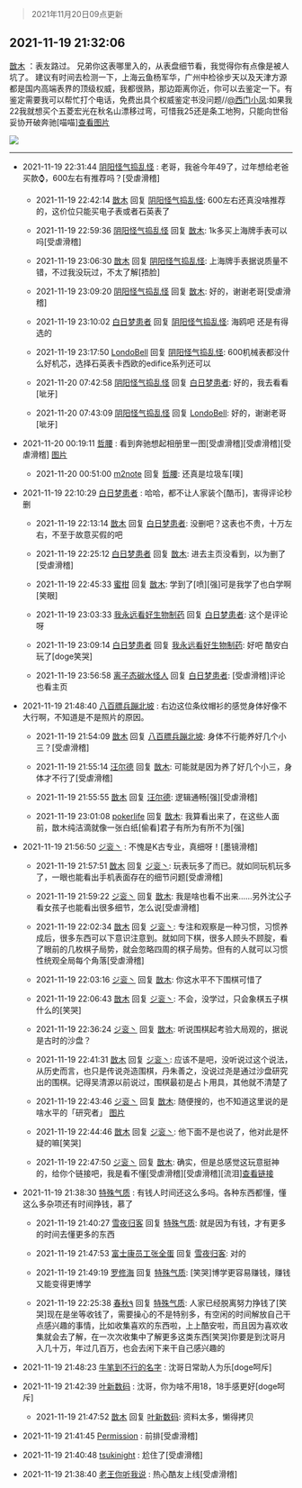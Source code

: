 > 2021年11月20日09点更新
<link rel="stylesheet" href="https://cdn.jsdelivr.net/gh/taotie6/sampleJSON@main/css/photo_show.css">
<meta name="referrer" content="no-referrer" />


 ## 2021-11-19 21:32:06 

 [㪚木](https://www.coolapk.com/feed/31584008?shareKey=MjJiYWYwZjI2ZjNkNjE5N2FkYmU~) ：表友路过。
兄弟你这表哪里入的，从表盘细节看，我觉得你有点像是被人坑了。
建议有时间去检测一下，上海云鱼杨军华，广州中检徐步天以及天津方源都是国内高端表界的顶级权威，我都很熟，那边距离你近，你可以去鉴定一下。有鉴定需要我可以帮忙打个电话<!--break-->，免费出具个权威鉴定书没问题//<a class="feed-link-uname" href="/u/西门小凤">@西门小凤</a>:如果我22我就想买个五菱宏光在秋名山漂移过弯，可惜我25还是条工地狗，只能向世俗妥协开破奔驰[喵喵]<a class="feed-forward-pic" href="http://image.coolapk.com/feed/2021/1119/17/2976309_ccf905fe_3337_8668_24@1868x4000.jpeg">查看图片</a> 

<div class="album">
<img class="img-item" src="http://image.coolapk.com/feed/2021/1119/21/1081091_03bb8747_8725_8077_820@1080x1489.png" />
</div>

 ------- 

- 2021-11-19 22:31:44 [阴阳怪气捣乱怪](uid=4058848) : 老哥，我爸今年49了，过年想给老爸买款⌚，600左右有推荐吗？[受虐滑稽] 

    - 2021-11-19 22:42:14 [㪚木](uid=1081091) 回复 [阴阳怪气捣乱怪](uid=4058848): 600左右还真没啥推荐的，这价位只能买电子表或者石英表了 

    - 2021-11-19 22:59:36 [阴阳怪气捣乱怪](uid=4058848) 回复 [㪚木](uid=1081091): 1k多买上海牌手表可以吗[受虐滑稽] 

    - 2021-11-19 23:06:30 [㪚木](uid=1081091) 回复 [阴阳怪气捣乱怪](uid=4058848): 上海牌手表据说质量不错，不过我没玩过，不太了解[捂脸] 

    - 2021-11-19 23:09:20 [阴阳怪气捣乱怪](uid=4058848) 回复 [㪚木](uid=1081091): 好的，谢谢老哥[受虐滑稽] 

    - 2021-11-19 23:10:02 [白日梦患者](uid=533502) 回复 [阴阳怪气捣乱怪](uid=4058848): 海鸥吧 还是有得选的 

    - 2021-11-19 23:17:50 [LondoBell](uid=530313) 回复 [阴阳怪气捣乱怪](uid=4058848): 600机械表都没什么好机芯，选择石英表卡西欧的edifice系列还可以 

    - 2021-11-20 07:42:58 [阴阳怪气捣乱怪](uid=4058848) 回复 [白日梦患者](uid=533502): 好的，我去看看[呲牙] 

    - 2021-11-20 07:43:09 [阴阳怪气捣乱怪](uid=4058848) 回复 [LondoBell](uid=530313): 好的，谢谢老哥[呲牙] 

- 2021-11-20 00:19:11 [哲腰](uid=3314896) : 看到奔驰想起相册里一图[受虐滑稽][受虐滑稽][受虐滑稽] [图片](http://image.coolapk.com/feed/2021/1120/00/3314896_46120e69_8749_9673_605@1620x2724.jpeg)

    - 2021-11-20 00:51:00 [m2note](uid=735698) 回复 [哲腰](uid=3314896): 还真是垃圾车[噗] 

- 2021-11-19 22:10:29 [白日梦患者](uid=533502) : 哈哈，都不让人家装个[酷币]，害得评论秒删 

    - 2021-11-19 22:13:14 [㪚木](uid=1081091) 回复 [白日梦患者](uid=533502): 没删吧？这表也不贵，十万左右，不至于故意买假的吧 

    - 2021-11-19 22:25:12 [白日梦患者](uid=533502) 回复 [㪚木](uid=1081091): 进去主页没看到，以为删了[受虐滑稽] 

    - 2021-11-19 22:45:33 [蜜柑](uid=1097842) 回复 [㪚木](uid=1081091): 学到了[喷][强]可是我学了也白学啊[笑眼] 

    - 2021-11-19 23:03:33 [我永远看好生物制药](uid=3331493) 回复 [白日梦患者](uid=533502): 这个是评论呀 

    - 2021-11-19 23:09:14 [白日梦患者](uid=533502) 回复 [我永远看好生物制药](uid=3331493): 好吧 酷安白玩了[doge笑哭] 

    - 2021-11-19 23:56:58 [离子态碳水怪人](uid=1112739) 回复 [白日梦患者](uid=533502): [受虐滑稽]评论也看主页 

- 2021-11-19 21:48:40 [八百膘兵蹦北坡](uid=1105274) : 右边这位条纹帽衫的感觉身体好像不大行啊，不知道是不是照片的原因。 

    - 2021-11-19 21:54:09 [㪚木](uid=1081091) 回复 [八百膘兵蹦北坡](uid=1105274): 身体不行能养好几个小三？[受虐滑稽] 

    - 2021-11-19 21:55:14 [汪尔德](uid=1595236) 回复 [㪚木](uid=1081091): 可能就是因为养了好几个小三，身体才不行了[受虐滑稽] 

    - 2021-11-19 21:55:55 [㪚木](uid=1081091) 回复 [汪尔德](uid=1595236): 逻辑通畅[强][受虐滑稽] 

    - 2021-11-19 23:01:08 [pokerlife](uid=575409) 回复 [㪚木](uid=1081091): 我算看出来了，在这些人面前，㪚木纯洁滴就像一张白纸[偷看]君子有所为有所不为[强] 

- 2021-11-19 21:56:50 [ジ衮丶](uid=494451) : 不愧是K古专业，真细呀！[墨镜滑稽] 

    - 2021-11-19 21:57:51 [㪚木](uid=1081091) 回复 [ジ衮丶](uid=494451): 玩表玩多了而已。就如同玩机玩多了，一眼也能看出手机表面存在的细节问题[受虐滑稽] 

    - 2021-11-19 21:59:22 [ジ衮丶](uid=494451) 回复 [㪚木](uid=1081091): 我是啥也看不出来……另外沈公子看女孩子也能看出很多细节，怎么说[受虐滑稽] 

    - 2021-11-19 22:02:34 [㪚木](uid=1081091) 回复 [ジ衮丶](uid=494451): 专注和观察是一种习惯，习惯养成后，很多东西可以下意识注意到。就如同下棋，很多人顾头不顾腚，看了眼前的几枚棋子局势，就会忽略四周的棋子局势。但有的人就可以习惯性统观全局每个角落[受虐滑稽] 

    - 2021-11-19 22:03:16 [ジ衮丶](uid=494451) 回复 [㪚木](uid=1081091): 你这水平不下围棋可惜了 

    - 2021-11-19 22:06:43 [㪚木](uid=1081091) 回复 [ジ衮丶](uid=494451): 不会，没学过，只会象棋五子棋什么的[笑哭] 

    - 2021-11-19 22:36:24 [ジ衮丶](uid=494451) 回复 [㪚木](uid=1081091): 听说围棋起考验大局观的，据说是古时的沙盘？ 

    - 2021-11-19 22:41:31 [㪚木](uid=1081091) 回复 [ジ衮丶](uid=494451): 应该不是吧，没听说过这个说法，从历史而言，也只是传说尧造围棋，丹朱善之，没说过尧是通过沙盘研究出的围棋。记得吴清源以前说过，围棋最初是占卜用具，其他就不清楚了 

    - 2021-11-19 22:43:46 [ジ衮丶](uid=494451) 回复 [㪚木](uid=1081091): 随便搜的，也不知道这里说的是啥水平的「研究者」 [图片](http://image.coolapk.com/feed/2021/1119/22/494451_4d2897bc_3025_402_444@1440x3216.jpeg)

    - 2021-11-19 22:44:46 [㪚木](uid=1081091) 回复 [ジ衮丶](uid=494451): 他下面不是也说了，他对此是怀疑的嘛[笑哭] 

    - 2021-11-19 22:47:50 [ジ衮丶](uid=494451) 回复 [㪚木](uid=1081091): 确实，但是总感觉这玩意挺神的，给你个链接吧<!--break-->，我是看不懂[受虐滑稽][受虐滑稽][流泪]<a class="feed-link-url" href="http://oppo.yidianzixun.com/article/0P8zA3Go?appid=oppobrowser&amp;impid=-1134756418_1587090682955_0JlQ68Un_n2n&amp;s=oppobrowser&amp;__publisher_id__=CZemOXtmfr0YpYNHKRFHAw" title="http://oppo.yidianzixun.com/article/0P8zA3Go?appid=oppobrowser&amp;impid=-1134756418_1587090682955_0JlQ68Un_n2n&amp;s=oppobrowser&amp;__publisher_id__=CZemOXtmfr0YpYNHKRFHAw" target="_blank" rel="nofollow">查看链接</a> 

- 2021-11-19 21:38:30 [特殊气质](uid=926691) : 有钱人时间还这么多吗。各种东西都懂，懂这么多杂项还有时间挣钱，慕了 

    - 2021-11-19 21:40:27 [雪夜归客](uid=2369381) 回复 [特殊气质](uid=926691): 就是因为有钱，才有更多的时间去懂更多的东西 

    - 2021-11-19 21:47:53 [富士康员工张全蛋](uid=3327026) 回复 [雪夜归客](uid=2369381): 对的 

    - 2021-11-19 21:49:19 [罗修海](uid=3774701) 回复 [特殊气质](uid=926691): [笑哭]博学更容易赚钱，赚钱又能变得更博学 

    - 2021-11-19 22:25:38 [春秋٩](uid=956871) 回复 [特殊气质](uid=926691): 人家已经脱离努力挣钱了[笑哭]现在是坐等收钱了，需要操心的不是特别多，有空闲的时间解放自己干点感兴趣的事情，比如收集喜欢的东西啦，上上酷安啦，而且因为喜欢收集就会去了解，在一次次收集中了解更多这类东西[笑哭]你要是到沈哥月入几十万，年过几百万，也会去闲下来干自己感兴趣的 

- 2021-11-19 21:48:23 [牛笔到不行的名字](uid=2374460) : 沈哥日常助人为乐[doge呵斥] 

- 2021-11-19 21:42:39 [叶新数码](uid=4087136) : 沈哥，你为啥不用18，18手感更好[doge呵斥] 

    - 2021-11-19 21:47:52 [㪚木](uid=1081091) 回复 [叶新数码](uid=4087136): 资料太多，懒得拷贝 

- 2021-11-19 21:41:45 [Ρermission](uid=837579) : 前排[受虐滑稽] 

- 2021-11-19 21:40:48 [tsukinight](uid=3450880) : 尬住了[受虐滑稽] 

- 2021-11-19 21:38:40 [老王你听我说](uid=796362) : 热心酷友上线[受虐滑稽] 

